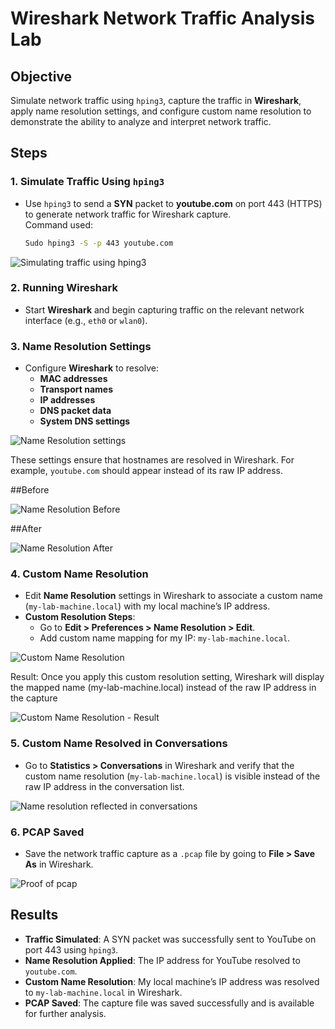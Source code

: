 # Wireshark Network Traffic Analysis Lab 

## Objective
Simulate network traffic using `hping3`, capture the traffic in **Wireshark**, apply name resolution settings, and configure custom name resolution to demonstrate the ability to analyze and interpret network traffic.

## Steps

### 1. **Simulate Traffic Using `hping3`**
   - Use `hping3` to send a **SYN** packet to **youtube.com** on port 443 (HTTPS) to generate network traffic for Wireshark capture.  
     Command used:
     ```bash
     Sudo hping3 -S -p 443 youtube.com
     ```

![Simulating traffic using hping3](https://github.com/user-attachments/assets/4d807bd9-ff08-4455-9050-68a25418bf5e)



### 2. **Running Wireshark**
   - Start **Wireshark** and begin capturing traffic on the relevant network interface (e.g., `eth0` or `wlan0`).

### 3. **Name Resolution Settings**
   - Configure **Wireshark** to resolve:
     - **MAC addresses**
     - **Transport names**
     - **IP addresses**
     - **DNS packet data**
     - **System DNS settings**
    
   ![Name Resolution settings](https://github.com/user-attachments/assets/427990fe-1e3a-4d49-b1ca-bc03f63682a8)

   
   These settings ensure that hostnames are resolved in Wireshark. For example, `youtube.com` should appear instead of its raw IP address.

##Before

![Name Resolution Before](https://github.com/user-attachments/assets/20579681-f7c5-40ae-bc3e-565a06476013)


##After

![Name Resolution After](https://github.com/user-attachments/assets/7e32e201-35c1-4bcf-88cb-d44e359ce5cc)



### 4. **Custom Name Resolution**
   - Edit **Name Resolution** settings in Wireshark to associate a custom name (`my-lab-machine.local`) with my local machine’s IP address.
   - **Custom Resolution Steps**:
     - Go to **Edit > Preferences > Name Resolution > Edit**.
     - Add custom name mapping for my IP: `my-lab-machine.local`.

![Custom Name Resolution](https://github.com/user-attachments/assets/4969980d-d37d-4b20-9b36-587d5f819f98)

Result: Once you apply this custom resolution setting, Wireshark will display the mapped name (my-lab-machine.local) instead of the raw IP address in the capture

![Custom Name Resolution - Result](https://github.com/user-attachments/assets/01a82715-7044-4524-b514-23a7d60253ed)


### 5. **Custom Name Resolved in Conversations**
   - Go to **Statistics > Conversations** in Wireshark and verify that the custom name resolution (`my-lab-machine.local`) is visible instead of the raw IP address in the conversation list.

 ![Name resolution reflected in conversations](https://github.com/user-attachments/assets/15c276e7-ae74-4cbf-9345-47a8d50620d8)


### 6. **PCAP Saved**
   - Save the network traffic capture as a `.pcap` file by going to **File > Save As** in Wireshark.

![Proof of pcap](https://github.com/user-attachments/assets/36b160ff-6407-40de-b4be-d57cbcc15d50)


## Results
- **Traffic Simulated**: A SYN packet was successfully sent to YouTube on port 443 using `hping3`.
- **Name Resolution Applied**: The IP address for YouTube resolved to `youtube.com`.
- **Custom Name Resolution**: My local machine’s IP address was resolved to `my-lab-machine.local` in Wireshark.
- **PCAP Saved**: The capture file was saved successfully and is available for further analysis.


